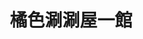 ---
title: "橘色涮涮屋一館"
description: "橘色涮涮屋一館"
layout: shop
keywords:
  - 美食競賽
  - 台灣美食
  - 美食精選
datePublished: "2025-06-30"
dateModified: "2025-07-04"
city: "台北市"
district: "大安區"
address: "106台北市大安區大安路一段135號B1"
phone: "0227761658"
geo: "25.038856324478356, 121.54614877949875"
google_map: "https://maps.app.goo.gl/nUDd3aczCqgQAYZ2A"
footinder: "https://footinder.com.tw/%E5%8F%B0%E5%8C%97%E5%B8%82%E5%A4%A7%E5%AE%89%E5%8D%80/32704/"
official: "https://orangeshabushabu.com/zh-TW"
award:
  - name: "500盤"
    year: "2024"
    entries:
      - dishes:
          - "芝麻拌麵"
          - "烏骨雞"
          - "雜炊"

---